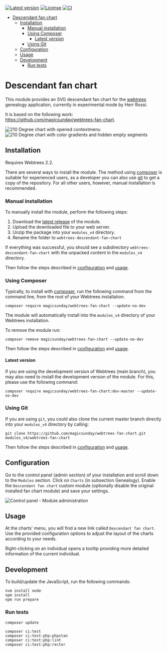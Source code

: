 [![Latest version](https://img.shields.io/github/v/release/herr-rossi/webtrees-descendant-fan-chart?sort=semver)](https://github.com/herr-rossi/webtrees-descendant-fan-chart/releases/latest)
[![License](https://img.shields.io/github/license/herr-rossi/webtrees-descendant-fan-chart)](https://github.com/herr-rossi/webtrees-descendant-fan-chart/blob/main/LICENSE)
[![CI](https://github.com/herr-rossi/webtrees-descendant-fan-chart/actions/workflows/ci.yml/badge.svg)](https://github.com/herr-rossi/webtrees-descendant-fan-chart/actions/workflows/ci.yml)


<!-- TOC -->
* [Descendant fan chart](#descendant-fan-chart)
  * [Installation](#installation)
    * [Manual installation](#manual-installation)
    * [Using Composer](#using-composer)
      * [Latest version](#latest-version)
    * [Using Git](#using-git)
  * [Configuration](#configuration)
  * [Usage](#usage)
  * [Development](#development)
    * [Run tests](#run-tests)
<!-- TOC -->


# Descendant fan chart
This module provides an SVG descendant fan chart for the [webtrees](https://www.webtrees.net) genealogy application, currently in experimental mode by Herr Rossi.

It is based on the following work: https://github.com/magicsunday/webtrees-fan-chart.

![210 Degree chart with opened contextmenu](assets/fan-chart-210-contextmenu.png)
![210 Degree chart with color gradients and hidden empty segments](assets/fan-chart-210-gradient.png)


## Installation
Requires Webtrees 2.2.

There are several ways to install the module. The method using [composer](#using-composer) is suitable
for experienced users, as a developer you can also use [git](#using-git) to get a copy of the repository. For all other users,
however, manual installation is recommended.

### Manual installation
To manually install the module, perform the following steps:

1. Download the [latest release](https://github.com/herr-rossi/webtrees-descendant-fan-chart/releases/latest) of the module.
2. Upload the downloaded file to your web server.
3. Unzip the package into your ``modules_v4`` directory.
4. Rename the folder to ``webtrees-descendant-fan-chart``

If everything was successful, you should see a subdirectory ``webtrees-descendant-fan-chart`` with the unpacked content
in the ``modules_v4`` directory.

Then follow the steps described in [configuration](#configuration) and [usage](#usage).


### Using Composer
Typically, to install with [composer](https://getcomposer.org/), run the following command from the command line,
from the root of your Webtrees installation.

```shell
composer require magicsunday/webtrees-fan-chart --update-no-dev
```

The module will automatically install into the ``modules_v4`` directory of your Webtrees installation.

To remove the module run:
```shell
composer remove magicsunday/webtrees-fan-chart --update-no-dev
```

Then follow the steps described in [configuration](#configuration) and [usage](#usage).

#### Latest version
If you are using the development version of Webtrees (main branch), you may also need to install the development
version of the module. For this, please use the following command:
```
composer require magicsunday/webtrees-fan-chart:dev-master --update-no-dev
```


### Using Git
If you are using ``git``, you could also clone the current master branch directly into your ``modules_v4`` directory
by calling:

```shell
git clone https://github.com/magicsunday/webtrees-fan-chart.git modules_v4/webtrees-fan-chart
```

Then follow the steps described in [configuration](#configuration) and [usage](#usage).


## Configuration
Go to the control panel (admin section) of your installation and scroll down to the ``Modules`` section. Click
on ``Charts`` (in subsection Genealogy). Enable the ``Descendant fan chart`` custom module (optionally disable the original
installed fan chart module) and save your settings.

![Control panel - Module administration](assets/control-panel-modules.png)

## Usage
At the charts' menu, you will find a new link called `Descendant fan chart`. Use the provided configuration options
to adjust the layout of the charts according to your needs.

Right-clicking on an individual opens a tooltip providing more detailed information of the current individual.


## Development
To build/update the JavaScript, run the following commands:

```shell
nvm install node
npm install
npm run prepare
```


### Run tests
```shell
composer update

composer ci:test
composer ci:test:php:phpstan
composer ci:test:php:lint
composer ci:test:php:rector
```
